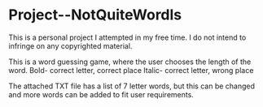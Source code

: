 # Project--NotQuiteWordls
This is a personal project I attempted in my free time. I do not intend to infringe on any copyrighted material.

This is a word guessing game, where the user chooses the length of the word.
Bold- correct letter, correct place
Italic- correct letter, wrong place

The attached TXT file has a list of 7 letter words, but this can be changed and more words can be added to fit user requirements.
